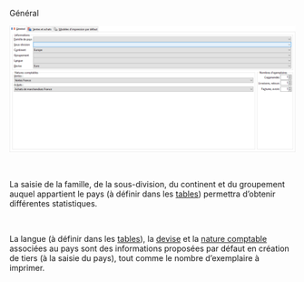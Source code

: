 







Général



![](../../assets/images/Pays/2/OngletGeneral.png)


 


La saisie de la famille, de la sous-division, du continent et du groupement 
 auquel appartient le pays (à définir dans les [tables](../../TablesReferences/2/TablesReferenceGenerales.htm)) 
 permettra d’obtenir différentes statistiques.


 


La langue (à définir dans les [tables](../../TablesReferences/2/TablesReferenceGenerales.htm)), 
 la [devise](../../Devises/1/ListeDevises.htm) et la [nature 
 comptable](../../NaturesComptable/1/NaturesComptables.htm) associées au pays sont des informations proposées par défaut 
 en création de tiers (à la saisie du pays), tout comme le nombre d’exemplaire 
 à imprimer.



